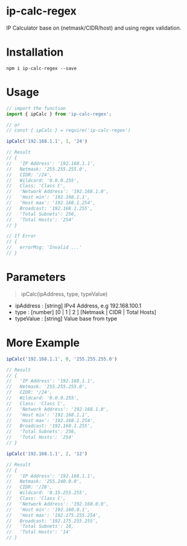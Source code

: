 # ip-calc-regex

IP Calculator base on (netmask/CIDR/host) and using regex validation.

# Installation

`npm i ip-calc-regex --save`

# Usage

```js
// import the function
import { ipCalc } from 'ip-calc-regex';

// or
// const { ipCalc } = require('ip-calc-regex')

ipCalc('192.168.1.1', 1, '24')

// Result
// {
//   'IP Address': '192.168.1.1',
//   Netmask: '255.255.255.0',
//   CIDR: '/24',
//   Wildcard: '0.0.0.255',
//   Class: 'Class C',
//   'Network Address': '192.168.1.0',
//   'Host min': '192.168.1.1',
//   'Host max': '192.168.1.254',
//   Broadcast: '192.168.1.255',
//   'Total Subnets': 256,
//   'Total Hosts': '254'
// }

// If Error
// {
//   errorMsg: 'Invalid ...'
// }

```

# Parameters

> ipCalc(ipAddress, type, typeValue)

- ipAddress : [string] IPv4 Address, e.g 192.168.100.1
- type : [number] [0 | 1 | 2 ] [Netmask | CIDR | Total Hosts]
- typeValue : [string] Value base from type

# More Example

```js
ipCalc('192.168.1.1', 0, '255.255.255.0')

// Result
// {
//   'IP Address': '192.168.1.1',
//   Netmask: '255.255.255.0',
//   CIDR: '/24',
//   Wildcard: '0.0.0.255',
//   Class: 'Class C',
//   'Network Address': '192.168.1.0',
//   'Host min': '192.168.1.1',
//   'Host max': '192.168.1.254',
//   Broadcast: '192.168.1.255',
//   'Total Subnets': 256,
//   'Total Hosts': '254'
// }
```


```js
ipCalc('192.168.1.1', 2, '12')

// Result
// {
//   'IP Address': '192.168.1.1',
//   Netmask: '255.240.0.0',
//   CIDR: '/28',
//   Wildcard: '0.15.255.255',
//   Class: 'Class C',
//   'Network Address': '192.160.0.0',
//   'Host min': '192.160.0.1',
//   'Host max': '192.175.255.254',
//   Broadcast: '192.175.255.255',
//   'Total Subnets': 16,
//   'Total Hosts': '14'
// }
